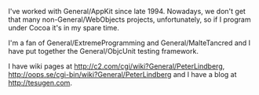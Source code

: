 

I've worked with General/AppKit since late 1994. Nowadays, we don't get that many non-General/WebObjects projects, unfortunately, so if I program under Cocoa it's in my spare time.

I'm a fan of General/ExtremeProgramming and General/MalteTancred and I have put together the General/ObjcUnit testing framework.

I have wiki pages at http://c2.com/cgi/wiki?General/PeterLindberg, http://oops.se/cgi-bin/wiki?General/PeterLindberg and I have a blog at http://tesugen.com.